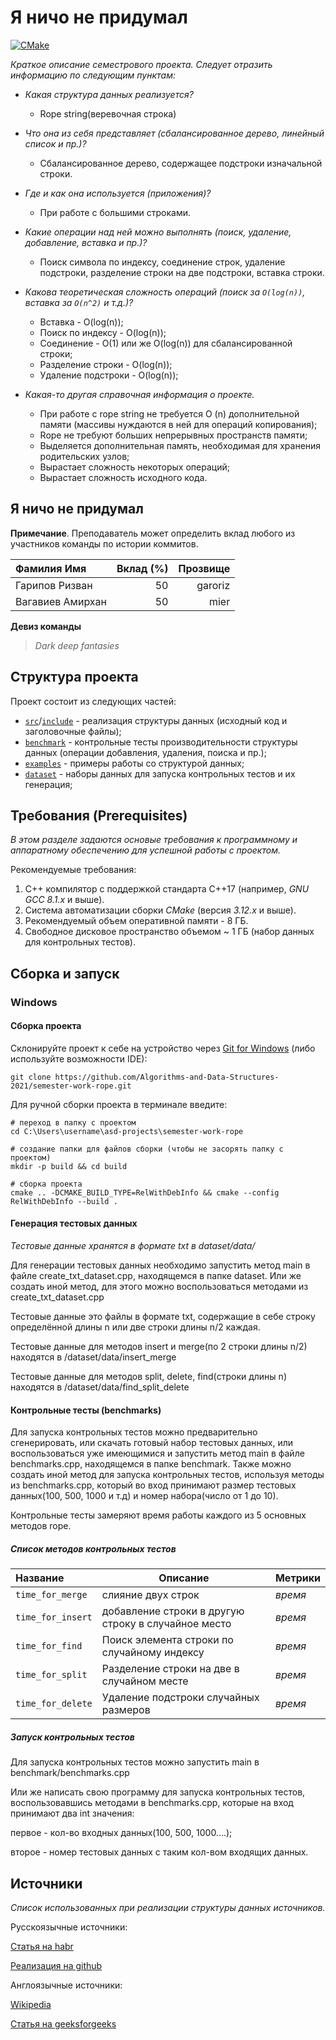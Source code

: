 # Я ничо не придумал

[![CMake](https://github.com/Algorithms-and-Data-Structures-2021/semester-work-rope/actions/workflows/cmake.yml/badge.svg)](https://github.com/Algorithms-and-Data-Structures-2021/semester-work-rope/actions/workflows/cmake.yml)

_Краткое описание семестрового проекта. Следует отразить информацию по следующим пунктам:_

- _Какая структура данных реализуется?_
  - Rope string(веревочная строка)
  

- _Что она из себя представляет (сбалансированное дерево, линейный список и пр.)?_
  - Сбалансированное дерево, содержащее подстроки изначальной строки.
  

- _Где и как она используется (приложения)?_
  - При работе с большими строками.
  

- _Какие операции над ней можно выполнять (поиск, удаление, добавление, вставка и пр.)?_
  - Поиск символа по индексу, соединение строк, удаление подстроки, разделение строки на две подстроки, вставка строки. 


- _Какова теоретическая сложность операций (поиск за `O(log(n))`, вставка за `O(n^2)` и т.д.)?_
  - Вставка - O(log(n));
  - Поиск по индексу - O(log(n));
  - Соединение - O(1) или же O(log(n)) для сбалансированной строки;
  - Разделение строки - O(log(n));
  - Удаление подстроки - O(log(n));
  

- _Какая-то другая справочная информация о проекте._
  - При работе с rope string не требуется O (n) дополнительной памяти (массивы нуждаются в ней для операций копирования);
  - Rope не требуют больших непрерывных пространств памяти;
  - Выделяется дополнительная память, необходимая для хранения родительских узлов;
  - Вырастает сложность некоторых операций;
  - Вырастает сложность исходного кода.

## Я ничо не придумал

**Примечание**. Преподаватель может определить вклад любого из участников команды по истории коммитов.

| Фамилия Имя   | Вклад (%) | Прозвище              |
| :---          |   ---:    |  ---:                 |
| Гарипов Ризван |    50     |  garoriz              |
| Вагавиев Амирхан   |    50     |  mier |


**Девиз команды**
> _Dark deep fantasies_

## Структура проекта

Проект состоит из следующих частей:

- [`src`](src)/[`include`](include) - реализация структуры данных (исходный код и заголовочные файлы);
- [`benchmark`](benchmark) - контрольные тесты производительности структуры данных (операции добавления, удаления,
  поиска и пр.);
- [`examples`](examples) - примеры работы со структурой данных;
- [`dataset`](dataset) - наборы данных для запуска контрольных тестов и их генерация;

## Требования (Prerequisites)

_В этом разделе задаются основые требования к программному и аппаратному обеспечению для успешной работы с проектом._

Рекомендуемые требования:

1. С++ компилятор c поддержкой стандарта C++17 (например, _GNU GCC 8.1.x_ и выше).
2. Система автоматизации сборки _CMake_ (версия _3.12.x_ и выше).
3. Рекомендуемый объем оперативной памяти - 8 ГБ.
4. Свободное дисковое пространство объемом ~ 1 ГБ (набор данных для контрольных тестов).

## Сборка и запуск

### Windows

#### Сборка проекта

Склонируйте проект к себе на устройство через [Git for Windows](https://gitforwindows.org/) (либо используйте
возможности IDE):

```shell
git clone https://github.com/Algorithms-and-Data-Structures-2021/semester-work-rope.git
```

Для ручной сборки проекта в терминале введите:

```shell
# переход в папку с проектом
cd C:\Users\username\asd-projects\semester-work-rope

# создание папки для файлов сборки (чтобы не засорять папку с проектом) 
mkdir -p build && cd build 

# сборка проекта
cmake .. -DCMAKE_BUILD_TYPE=RelWithDebInfo && cmake --config RelWithDebInfo --build . 
```

#### Генерация тестовых данных

_Тестовые данные хранятся в формате txt в dataset/data/_

Для генерации тестовых данных необходимо запустить метод main в файле create_txt_dataset.cpp, находящемся в папке dataset.
Или же создать иной метод, для этого можно воспользоваться методами из create_txt_dataset.cpp

Тестовые данные это файлы в формате txt, содержащие в себе строку определённой длины n или две строки длины n/2 каждая.

Тестовые данные для методов insert и merge(по 2 строки длины n/2) находятся в /dataset/data/insert_merge

Тестовые данные для методов split, delete, find(строки длины n) находятся в /dataset/data/find_split_delete

#### Контрольные тесты (benchmarks)

Для запуска контрольных тестов можно предварительно сгенерировать, или скачать готовый набор тестовых данных, или воспользоваться уже имеющимися и запустить метод main в файле benchmarks.cpp, находящемся в папке benchmark.
Также можно создать иной метод для запуска контрольных тестов, используя методы из benchmarks.cpp, который во вход принимают размер тестовых данных(100, 500, 1000 и т.д) и
 номер набора(число от 1 до 10).

Контрольные тесты замеряют время работы каждого из 5 основных методов rope.

##### Список методов контрольных тестов

| Название                  | Описание                                | Метрики         |
| :---                      | ---                                     | :---            |
| `time_for_merge` | слияние двух строк   | _время_         |
| `time_for_insert`           | добавление строки в другую строку в случайное место | _время_ |
| `time_for_find` | Поиск элемента строки по случайному индексу | _время_
| `time_for_split` | Разделение строки на две в случайном месте | _время_
| `time_for_delete` | Удаление подстроки случайных размеров | _время_

##### Запуск контрольных тестов

Для запуска контрольных тестов можно запустить main в benchmark/benchmarks.cpp

Или же написать свою программу для запуска контрольных тестов, воспользовавшись методами в benchmarks.cpp, которые на вход принимают
два int значения: 

первое - кол-во входных данных(100, 500, 1000....); 

второе - номер тестовых данных с таким кол-вом входящих данных.

## Источники

_Список использованных при реализации структуры данных источников._

Русскоязычные источники:

[Статья на habr](https://habr.com/ru/post/144736/)

[Реализация на github](https://github.com/sayan9112/rope/blob/master/rope.cpp)

Англоязычные источники:

[Wikipedia](https://en.wikipedia.org/wiki/Rope_(data_structure))

[Статья на geeksforgeeks](https://www.geeksforgeeks.org/ropes-data-structure-fast-string-concatenation/)
